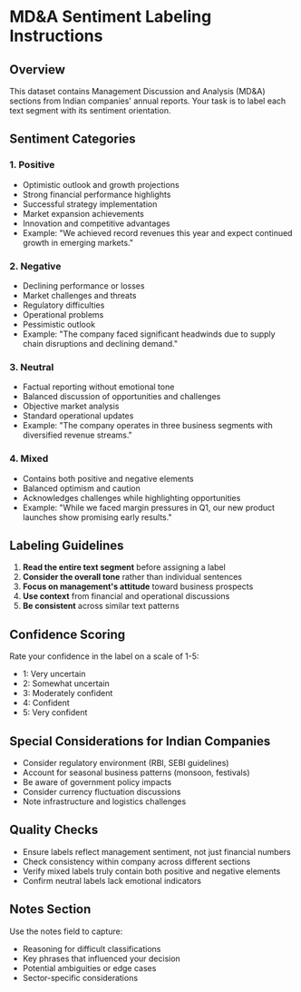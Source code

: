 
# MD&A Sentiment Labeling Instructions

## Overview
This dataset contains Management Discussion and Analysis (MD&A) sections from Indian companies' annual reports. Your task is to label each text segment with its sentiment orientation.

## Sentiment Categories

### 1. Positive
- Optimistic outlook and growth projections
- Strong financial performance highlights
- Successful strategy implementation
- Market expansion achievements
- Innovation and competitive advantages
- Example: "We achieved record revenues this year and expect continued growth in emerging markets."

### 2. Negative
- Declining performance or losses
- Market challenges and threats
- Regulatory difficulties
- Operational problems
- Pessimistic outlook
- Example: "The company faced significant headwinds due to supply chain disruptions and declining demand."

### 3. Neutral
- Factual reporting without emotional tone
- Balanced discussion of opportunities and challenges
- Objective market analysis
- Standard operational updates
- Example: "The company operates in three business segments with diversified revenue streams."

### 4. Mixed
- Contains both positive and negative elements
- Balanced optimism and caution
- Acknowledges challenges while highlighting opportunities
- Example: "While we faced margin pressures in Q1, our new product launches show promising early results."

## Labeling Guidelines

1. **Read the entire text segment** before assigning a label
2. **Consider the overall tone** rather than individual sentences
3. **Focus on management's attitude** toward business prospects
4. **Use context** from financial and operational discussions
5. **Be consistent** across similar text patterns

## Confidence Scoring
Rate your confidence in the label on a scale of 1-5:
- 1: Very uncertain
- 2: Somewhat uncertain  
- 3: Moderately confident
- 4: Confident
- 5: Very confident

## Special Considerations for Indian Companies
- Consider regulatory environment (RBI, SEBI guidelines)
- Account for seasonal business patterns (monsoon, festivals)
- Be aware of government policy impacts
- Consider currency fluctuation discussions
- Note infrastructure and logistics challenges

## Quality Checks
- Ensure labels reflect management sentiment, not just financial numbers
- Check consistency within company across different sections
- Verify mixed labels truly contain both positive and negative elements
- Confirm neutral labels lack emotional indicators

## Notes Section
Use the notes field to capture:
- Reasoning for difficult classifications
- Key phrases that influenced your decision
- Potential ambiguities or edge cases
- Sector-specific considerations
